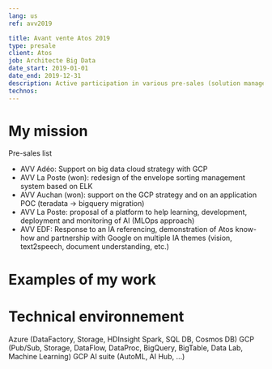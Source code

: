 ```yaml
---
lang: us
ref: avv2019

title: Avant vente Atos 2019
type: presale
client: Atos
job: Architecte Big Data 
date_start: 2019-01-01
date_end: 2019-12-31
description: Active participation in various pre-sales (solution manager)
technos:
---
```

# My mission

Pre-sales list
- AVV Adéo: Support on big data cloud strategy with GCP
- AVV La Poste (won): redesign of the envelope sorting management system based on ELK
- AVV Auchan (won): support on the GCP strategy and on an application POC (teradata -> bigquery migration)
- AVV La Poste: proposal of a platform to help learning, development, deployment and monitoring of AI (MLOps approach)
- AVV EDF: Response to an IA referencing, demonstration of Atos know-how and partnership with Google on multiple IA themes (vision, text2speech, document understanding, etc.)


# Examples of my work

# Technical environnement
Azure (DataFactory, Storage, HDInsight Spark, SQL DB, Cosmos DB)
GCP (Pub/Sub, Storage, DataFlow, DataProc, BigQuery, BigTable, Data Lab, Machine Learning)
GCP AI suite (AutoML, AI Hub, …)